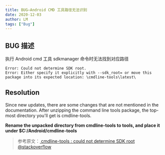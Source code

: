 ```yaml
---
title: BUG—Android CMD 工具路径无法识别
date: 2020-12-03
author: LM
tags: ["Bug"]
---
```


## BUG 描述

执行 Android cmd 工具 sdkmanager 命令时无法找到对应路径

```shell
Error: Could not determine SDK root. 
Error: Either specify it explicitly with --sdk_root= or move this package into its expected location: \cmdline-tools\latest\
```

## Resolution

Since new updates, there are some changes that are not mentioned in the documentation. After unzipping the command line tools package, the top-most directory you'll get is cmdline-tools. 

**Rename the unpacked directory from cmdline-tools to tools, and place it under $C:/Android/cmdline-tools**

> 参考原文：[ cmdline-tools : could not determine SDK root  @stackoverflow ](https://stackoverflow.com/questions/65262340/cmdline-tools-could-not-determine-sdk-root)

